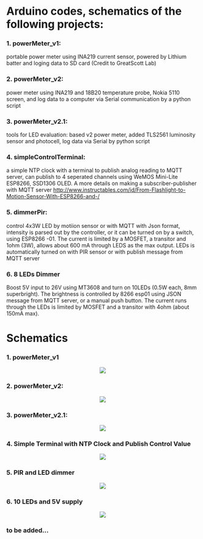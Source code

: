 # Arduino codes, schematics of the following projects:
### 1. powerMeter_v1:  
 portable power meter using INA219 current sensor, powered by Lithium batter and loging data to SD card (Credit to GreatScott Lab)
### 2. powerMeter_v2:  
power meter using INA219 and 18B20 temperature probe, Nokia 5110 screen, and log data to a computer via Serial communication by a python script 
### 3. powerMeter_v2.1:
tools for LED evaluation: based v2 power meter, added TLS2561 luminosity sensor and photocell, log data via Serial by python script

### 4. simpleControlTerminal:
a simple NTP clock with a terminal to publish analog reading to MQTT server, can publish to 4 seperated channels using WeMOS Mini-Lite ESP8266, SSD1306 OLED. A more details on making a subscriber-publisher with MQTT server http://www.instructables.com/id/From-Flashlight-to-Motion-Sensor-With-ESP8266-and-/

### 5. dimmerPir:
control 4x3W LED by motiion sensor or  with MQTT with Json format, intensity is parsed out by the controller, or it can be turned on by a switch, using ESP8266 -01. The current is limited by a MOSFET, a transitor and 1ohm (3W), allows about 600 mA through LEDS as the max output. LEDs is automatically turned on with PIR sensor or with publish message from MQTT server

### 6. 8 LEDs Dimmer
Boost 5V input to 26V using MT3608 and turn on 10LEDs (0.5W each, 8mm superbright). The brightness is controlled by 8266 esp01 using JSON message from MQTT server, or a manual push button. The current runs through the LEDs is limited by MOSFET and a transitor with 4ohm (about 150mA max).

# Schematics

### 1. powerMeter_v1
<p align="center">
  <img src="https://github.com/binh-bk/arduinos/blob/master/poweMeter_v1/powerMeter_1.jpg"/>
</p>

### 2. powerMeter_v2:  
<p align="center">
  <img src="https://github.com/binh-bk/arduinos/blob/master/powerMeter_v2/powerMeter_v2.jpg"/>
</p>

### 3. powerMeter_v2.1:
<p align="center">
  <img src="https://github.com/binh-bk/arduinos/blob/master/powerMeter_v2.1/powerMeter_v2.1a.jpg"/>
</p>

### 4. Simple Terminal with NTP Clock and Publish Control Value
<p align="center">
<img src="https://github.com/binh-bk/arduinos/blob/master/simpleControlTerminal/simpleTerminal.jpg"/>
</p>

### 5. PIR and LED dimmer
<p align="center">
<img src="https://github.com/binh-bk/arduinos/blob/master/dimmerPir/pir_LED.jpg"/>
</p>

### 6. 10 LEDs and 5V supply
<p align="center">
<img src="https://github.com/binh-bk/arduinos/blob/master/ledDimmer_MQTT/flashlight_ESP8266.jpg"/>
</p>

### to be added...
